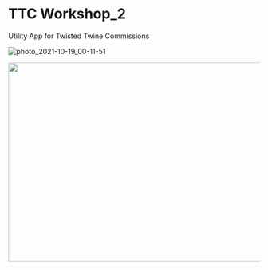 # TTC Workshop_2
 Utility App for Twisted Twine Commissions

![photo_2021-10-19_00-11-51](https://user-images.githubusercontent.com/35740953/137847962-85c49c50-6a90-4477-bf5e-28e0941b5bdb.jpg)

<img src="https://user-images.githubusercontent.com/35740953/137847962-85c49c50-6a90-4477-bf5e-28e0941b5bdb.jpg" width="600" height="400">
